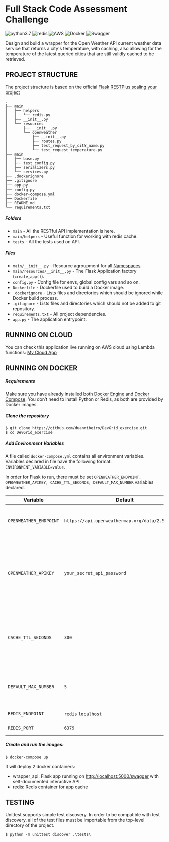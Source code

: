 # Full Stack Code Assessment Challenge
![python3.7](https://img.shields.io/badge/Python-FFD43B?style=for-the-badge&logo=python&logoColor=darkgreen)
![redis](https://img.shields.io/badge/redis-%23DD0031.svg?&style=for-the-badge&logo=redis&logoColor=white)
![AWS](https://img.shields.io/badge/Amazon_AWS-FF9900?style=for-the-badge&logo=amazonaws&logoColor=white)
![Docker](https://img.shields.io/badge/Docker-2CA5E0?style=for-the-badge&logo=docker&logoColor=white)
![Swagger](https://img.shields.io/badge/Swagger-85EA2D?style=for-the-badge&logo=Swagger&logoColor=white
)

Design and build a wrapper for the Open Weather API current weather data service that returns a city's temperature, with caching, also allowing for the temperature of the latest queried cities that are still validly cached to be retrieved.


## PROJECT STRUCTURE
The project structure is based on the official [Flask RESTPlus scaling your project](https://flask-restplus.readthedocs.io/en/stable/scaling.html#multiple-apis-with-reusable-namespaces)


```
.
├── main
│   ├── helpers
│   │   └── redis.py
│   ├── __init__.py
│   └── resources
│       ├── __init__.py
│       └── openweather
│           ├── __init__.py
│           ├── routes.py
│           ├── test_request_by_citY_name.py
│           └── test_request_temperature.py
├── main
│   ├── base.py
│   ├── test_config.py
│   ├── serializers.py
│   └── services.py
├── .dockerignore
├── .gitignore
├── app.py   
├── config.py
├── docker-compose.yml
├── Dockerfile
├── README.md
└── requirements.txt
```
##### Folders

* `main` - All the RESTful API implementation is here.
* `main/helpers` - Useful function for working with redis cache.
* `tests` - All the tests used on API.

##### Files
* `main/__init__.py` - Resource agroupment for all [Namespaces](https://flask-restplus.readthedocs.io/en/stable/scaling.html).
* `main/resources/__init__.py` - The Flask Application factory (`create_app()`).  
* `config.py` - Config file for envs, global config vars and so on.
* `Dockerfile` - Dockerfile used to build a Docker image.
* `.dockerignore` - Lists files and directories which should be ignored while Docker build process.
* `.gitignore` - Lists files and directories which should not be added to git repository.
* `requirements.txt` - All project dependencies.
* `app.py` - The application entrypoint.

## RUNNING ON CLOUD
You can check this application live running on AWS cloud using Lambda functions: [My Cloud App](https://9rrecyhtw4.execute-api.us-east-1.amazonaws.com/dev/swagger)

## RUNNING ON DOCKER

##### Requirements
Make sure you have already installed both [Docker Engine](https://docs.docker.com/get-docker/) and [Docker Compose](https://docs.docker.com/compose/install/). You don’t need to install Python or Redis, as both are provided by Docker images.

##### Clone the repository 

```
$ git clone https://github.com/duanribeiro/DevGrid_exercise.git
$ cd DevGrid_exercise
```

##### Add Environment Variables

A file called `docker-compose.yml` contains all environment variables.
Variables declared in file have the following format: `ENVIRONMENT_VARIABLE=value`.

In order for Flask to run, there must be set `OPENWEATHER_ENDPOINT, OPENWEATHER_APIKEY, CACHE_TTL_SECONDS, DEFAULT_MAX_NUMBER` variables declared.


| Variable                 | Default                                           | Discussion  |
| ---------------          |-------------                                      | -----|
| `OPENWEATHER_ENDPOINT`   | `https://api.openweathermap.org/data/2.5/weather` | Endpoint used to fetch data from Open Weather API. |
| `OPENWEATHER_APIKEY`     | `your_secret_api_password`                        | The API key is a unique identifier that authenticates requests associated with your project for usage and billing purposes. |
| `CACHE_TTL_SECONDS`      | `300`                                             | Time to live (TTL) is an integer value that specifies the number of seconds until the cached key expires. |
| `DEFAULT_MAX_NUMBER`     | `5`                                               | Default value from max number of queried cities that are still valid. |
| `REDIS_ENDPOINT`         | `redis`  `localhost`                           | Redis host address. |
| `REDIS_PORT`             | `6379`                                            | Redis host port. |


##### Create and run the images:

```
$ docker-compose up
```


It will deploy 2 docker containers:

- wrapper_api: Flask app running on [http://localhost:5000/swagger](http://localhost:5000/swagger) with self-documented interactive API.
- redis: Redis container for app cache

## TESTING
Unittest supports simple test discovery. In order to be compatible with test discovery, all of the test files must be importable from the top-level directory of the project.
```
$ python -m unittest discover .\tests\
```

